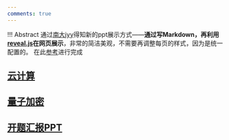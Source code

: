 ```yaml
---
comments: true
---
```


!!! Abstract
    通过[南大jyy](https://jyywiki.cn/)得知新的ppt展示方式——**通过写Markdown，再利用[reveal.js](https://revealjs.com/markdown/)在网页展示**，非常的简洁美观，不需要再调整每页的样式，因为是统一配置的。 在此[参考](https://github.com/zweix123/jyyslide-md)进行完成

## [云计算](./cloud/dist/index.html)

## [量子加密](./encry/dist/index.html)

## [开题汇报PPT](./show/index.html)